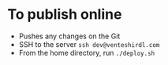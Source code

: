 To publish online
===
- Pushes any changes on the Git
- SSH to the server `ssh dev@venteshirdl.com`
- From the home directory, run `./deploy.sh`
